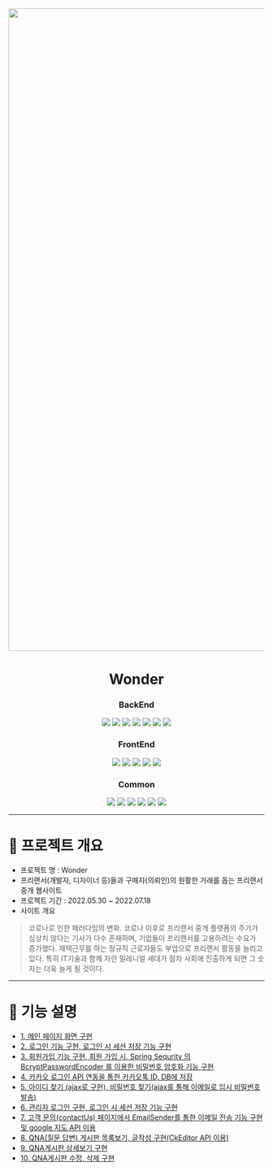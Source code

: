 <div align="center">   

<img width="1265" alt="wonder_main" src="https://user-images.githubusercontent.com/105181325/180354050-83e6cb06-571d-4687-bc1a-6e740961edbc.png">


# Wonder
   
### BackEnd   
<img src="https://img.shields.io/badge/Java-007396?style=for-the-badge&logo=Java&logoColor=white"/></a>
<img src="https://img.shields.io/badge/Jstl-007396?style=for-the-badge&logo=jstl&logoColor=white"/></a>
<img src="https://img.shields.io/badge/Oracle-red?style=for-the-badge&logo=oracle&logoColor=white"/></a>
<img src="https://img.shields.io/badge/SqlDeveloper-548294?style=for-the-badge&logo=sqldeveloper&logoColor=white"/></a>
<img src="https://img.shields.io/badge/MyBatis-black?style=for-the-badge&logo=bybatis&logoColor=white"/></a>
<img src="https://img.shields.io/badge/Tomcat-F8DC75?style=for-the-badge&logo=apachetomcat&logoColor=black"/></a>
<img src="https://img.shields.io/badge/Spring-6DB33F?style=for-the-badge&logo=Spring&logoColor=white"/></a>   
### FrontEnd   
<img src="https://img.shields.io/badge/Html5-E34F26?style=for-the-badge&logo=Html5&logoColor=white"/></a>
<img src="https://img.shields.io/badge/CSS3-1572B6?style=for-the-badge&logo=CSS3&logoColor=white"/></a>
<img src="https://img.shields.io/badge/JavaScript-F7DF1E?style=for-the-badge&logo=javascript&logoColor=black"/></a>
<img src="https://img.shields.io/badge/jQuery-0769AD?style=for-the-badge&logo=jquery&logoColor=white"/></a>
<img src="https://img.shields.io/badge/Bootstrap-7952B3?style=for-the-badge&logo=bootstrap&logoColor=white"/></a>   
### Common   
<img src="https://img.shields.io/badge/kakao-FFCD00?style=for-the-badge&logo=kakao&logoColor=black"/></a>
<img src="https://img.shields.io/badge/Three.js-000000?style=for-the-badge&logo=Three.js&logoColor=white"/></a>
<img src="https://img.shields.io/badge/chart.js-FF6384?style=for-the-badge&logo=chart.js&logoColor=white"/></a>
<img src="https://img.shields.io/badge/sheet.js-007396?style=for-the-badge&logo=Java&logoColor=white"/></a>
<img src="https://img.shields.io/badge/DATA.go.kr-007396?style=for-the-badge&logo=Java&logoColor=white"/></a>
<img src="https://img.shields.io/badge/iamport-007396?style=for-the-badge&logo=Java&logoColor=white"/></a>



</div>

***
# 📌 프로젝트 개요

- 프로젝트 명 : Wonder
- 프리랜서(개발자, 디자이너 등)들과 구매자(의뢰인)의 원활한 거래를 돕는 프리랜서 중개 웹사이트
- 프로젝트 기간 : 2022.05.30 ~ 2022.07.18
- 사이트 개요   
> 코로나로 인한 패러다임의 변화.
> 코로나 이후로 프리랜서 중개 플랫폼의 주가가 심상치 않다는 기사가 다수 존재하며, 기업들이 프리랜서를 고용하려는 수요가 증가했다.
재택근무를 하는 정규직 근로자들도 부업으로 프리랜서 활동을 늘리고 있다. 특히 IT기술과 함께 자란 밀레니얼 세대가 점차 사회에 진출하게 되면 그 숫자는 더욱 늘게 될 것이다. 




   
***
# 📌 기능 설명

- [1. 메인 페이지 화면 구현](https://github.com/hyokker/wonder/blob/main/%EA%B5%AC%ED%98%84%EA%B8%B0%EB%8A%A5%EC%84%A4%EB%AA%85/%EB%A9%94%EC%9D%B8%ED%8E%98%EC%9D%B4%EC%A7%80%EA%B5%AC%ED%98%84.md)
- [2. 로그인 기능 구현, 로그인 시 세션 저장 기능 구현](https://github.com/hyokker/wonder/blob/main/%EA%B5%AC%ED%98%84%EA%B8%B0%EB%8A%A5%EC%84%A4%EB%AA%85/%EB%A1%9C%EA%B7%B8%EC%9D%B8%EA%B8%B0%EB%8A%A5.md) 
- [3. 회원가입 기능 구현, 회원 가입 시, Spring Sequrity 의 BcryptPasswordEncoder 를 이용한 비밀번호 암호화 기능 구현](https://github.com/hyokker/wonder/blob/main/%EA%B5%AC%ED%98%84%EA%B8%B0%EB%8A%A5%EC%84%A4%EB%AA%85/%ED%9A%8C%EC%9B%90%EA%B0%80%EC%9E%85.md)
- [4. 카카오 로그인 API 연동을 통한 카카오톡 ID, DB에 저장](https://github.com/hyokker/wonder/blob/main/%EA%B5%AC%ED%98%84%EA%B8%B0%EB%8A%A5%EC%84%A4%EB%AA%85/%EC%B9%B4%EC%B9%B4%EC%98%A4%EB%A1%9C%EA%B7%B8%EC%9D%B8.md)
- [5. 아이디 찾기 (ajax로 구현), 비밀번호 찾기(ajax를 통해 이메일로 임시 비밀번호 발송)](https://github.com/hyokker/wonder/blob/main/%EA%B5%AC%ED%98%84%EA%B8%B0%EB%8A%A5%EC%84%A4%EB%AA%85/%EA%B3%84%EC%A0%95%EC%B0%BE%EA%B8%B0.md)
- [6. 관리자 로그인 구현, 로그인 시 세션 저장 기능 구현](https://github.com/hyokker/wonder/blob/main/%EA%B5%AC%ED%98%84%EA%B8%B0%EB%8A%A5%EC%84%A4%EB%AA%85/%EA%B4%80%EB%A6%AC%EC%9E%90%EB%A1%9C%EA%B7%B8%EC%9D%B8.md)
- [7. 고객 문의(contactUs) 페이지에서 EmailSender를 통한 이메일 전송 기능 구현 및 google 지도 API 이용](https://github.com/hyokker/wonder/blob/main/%EA%B5%AC%ED%98%84%EA%B8%B0%EB%8A%A5%EC%84%A4%EB%AA%85/%EA%B3%A0%EA%B0%9D%EB%AC%B8%EC%9D%98%ED%8E%98%EC%9D%B4%EC%A7%80.md)
- [8. QNA(질문 답변) 게시판 목록보기, 글작성 구현(CkEditor API 이용)](https://github.com/hyokker/wonder/blob/main/%EA%B5%AC%ED%98%84%EA%B8%B0%EB%8A%A5%EC%84%A4%EB%AA%85/QNA%EA%B2%8C%EC%8B%9C%ED%8C%90(%EB%AA%A9%EB%A1%9D%EB%B3%B4%EA%B8%B0,%EA%B8%80%EC%9E%91%EC%84%B1).md)
- [9. QNA게시판 상세보기 구현](https://github.com/hyokker/wonder/blob/main/%EA%B5%AC%ED%98%84%EA%B8%B0%EB%8A%A5%EC%84%A4%EB%AA%85/QNA%EA%B2%8C%EC%8B%9C%ED%8C%90%20%EC%83%81%EC%84%B8%EB%B3%B4%EA%B8%B0.md)
- [10. QNA게시판 수정, 삭제 구현](https://github.com/hyokker/wonder/blob/main/%EA%B5%AC%ED%98%84%EA%B8%B0%EB%8A%A5%EC%84%A4%EB%AA%85/QNA%EA%B2%8C%EC%8B%9C%ED%8C%90%20%EC%88%98%EC%A0%95,%EC%82%AD%EC%A0%9C.md)
